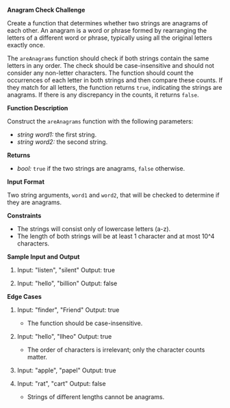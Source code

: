 
**Anagram Check Challenge**

Create a function that determines whether two strings are anagrams of each other. An anagram is a word or phrase formed by rearranging the letters of a different word or phrase, typically using all the original letters exactly once.

The `areAnagrams` function should check if both strings contain the same letters in any order. The check should be case-insensitive and should not consider any non-letter characters. The function should count the occurrences of each letter in both strings and then compare these counts. If they match for all letters, the function returns `true`, indicating the strings are anagrams. If there is any discrepancy in the counts, it returns `false`.

**Function Description**

Construct the `areAnagrams` function with the following parameters:

-   _string word1:_ the first string.
-   _string word2:_ the second string.

**Returns**

-   _bool:_ `true` if the two strings are anagrams, `false` otherwise.

**Input Format**

Two string arguments, `word1` and `word2`, that will be checked to determine if they are anagrams.

**Constraints**

-   The strings will consist only of lowercase letters (a-z).
-   The length of both strings will be at least 1 character and at most 10^4 characters.

**Sample Input and Output**

1.  Input: "listen", "silent" Output: true

2.  Input: "hello", "billion" Output: false


**Edge Cases**

1.  Input: "finder", "Friend" Output: true

    -   The function should be case-insensitive.
2.  Input: "hello", "llheo" Output: true

    -   The order of characters is irrelevant; only the character counts matter.
3.  Input: "apple", "papel" Output: true

4.  Input: "rat", "cart" Output: false

    -   Strings of different lengths cannot be anagrams.

